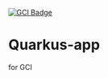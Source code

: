 [![GCI Badge](https://img.shields.io/badge/Google%20Code--in-JBoss%20Community-red?labelColor=2096F3)](https://gitter.im/JBossOutreach/gci)

# Quarkus-app
for GCI
